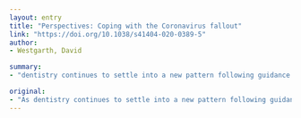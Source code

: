 ```yaml
---
layout: entry
title: "Perspectives: Coping with the Coronavirus fallout"
link: "https://doi.org/10.1038/s41404-020-0389-5"
author:
- Westgarth, David

summary:
- "dentistry continues to settle into a new pattern following guidance relating to the Coronavirus. Practitioners remain in a state of flux as dentistry settles into new pattern. BDJ In Practice talks about how they and their businesses are coping with the pandemic crisis. The Coronavirus is a symptom of a Pandemic Crisis. Practices are in the midst of an ongoing battle with the disease. Dr Gina Vega and Dr Kunal Patel talk to the company. In Practice's guidance following guidance on the Corona virus. As dentistry settle into new patterns."

original:
- "As dentistry continues to settle into a new pattern following guidance relating to the Coronavirus, practitioners remain in a state of flux. Dr Gina Vega and Dr Kunal Patel talk to BDJ In Practice about how they and their businesses are coping with the pandemic crisis"
---
```


